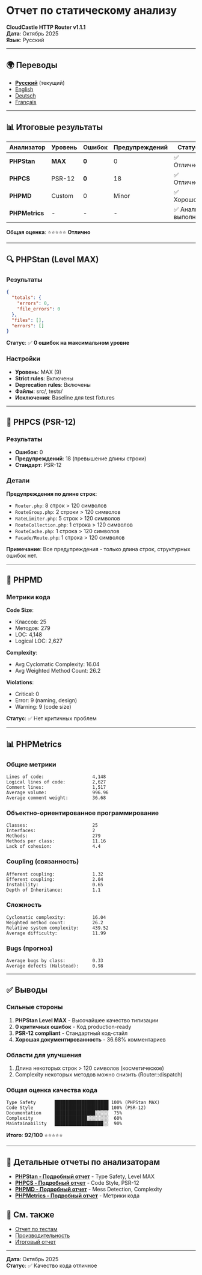 # Отчет по статическому анализу

**CloudCastle HTTP Router v1.1.1**  
**Дата**: Октябрь 2025  
**Язык**: Русский

---

## 🌍 Переводы

- **[Русский](static-analysis.md)** (текущий)
- [English](../../en/reports/static-analysis.md)
- [Deutsch](../../de/reports/static-analysis.md)
- [Français](../../fr/reports/static-analysis.md)

---

## 📊 Итоговые результаты

| Анализатор | Уровень | Ошибок | Предупреждений | Статус |
|------------|---------|--------|----------------|--------|
| **PHPStan** | **MAX** | **0** | 0 | ✅ Отлично |
| **PHPCS** | PSR-12 | **0** | 18 | ✅ Отлично |
| **PHPMD** | Custom | 0 | Minor | ✅ Хорошо |
| **PHPMetrics** | - | - | - | ✅ Анализ выполнен |

**Общая оценка**: ⭐⭐⭐⭐⭐ **Отлично**

---

## 🔍 PHPStan (Level MAX)

### Результаты

```json
{
  "totals": {
    "errors": 0,
    "file_errors": 0
  },
  "files": [],
  "errors": []
}
```

**Статус**: ✅ **0 ошибок на максимальном уровне**

### Настройки

- **Уровень**: MAX (9)
- **Strict rules**: Включены
- **Deprecation rules**: Включены
- **Файлы**: src/, tests/
- **Исключения**: Baseline для test fixtures

---

## 📏 PHPCS (PSR-12)

### Результаты

- **Ошибок**: 0
- **Предупреждений**: 18 (превышение длины строки)
- **Стандарт**: PSR-12

### Детали

**Предупреждения по длине строк**:
- `Router.php`: 8 строк > 120 символов
- `RouteGroup.php`: 2 строки > 120 символов  
- `RateLimiter.php`: 5 строк > 120 символов
- `RouteCollection.php`: 1 строка > 120 символов
- `RouteCache.php`: 1 строка > 120 символов
- `Facade/Route.php`: 1 строка > 120 символов

**Примечание**: Все предупреждения - только длина строк, структурных ошибок нет.

---

## 📐 PHPMD

### Метрики кода

**Code Size**:
- Классов: 25
- Методов: 279
- LOC: 4,148
- Logical LOC: 2,627

**Complexity**:
- Avg Cyclomatic Complexity: 16.04
- Avg Weighted Method Count: 26.2

**Violations**:
- Critical: 0
- Error: 9 (naming, design)
- Warning: 9 (code size)

**Статус**: ✅ Нет критичных проблем

---

## 📊 PHPMetrics

### Общие метрики

```
Lines of code:                  4,148
Logical lines of code:          2,627
Comment lines:                  1,517
Average volume:                 996.96
Average comment weight:         36.68
```

### Объектно-ориентированное программирование

```
Classes:                        25
Interfaces:                     2
Methods:                        279
Methods per class:              11.16
Lack of cohesion:               4.4
```

### Coupling (связанность)

```
Afferent coupling:              1.32
Efferent coupling:              2.04
Instability:                    0.65
Depth of Inheritance:           1.1
```

### Сложность

```
Cyclomatic complexity:          16.04
Weighted method count:          26.2
Relative system complexity:     439.52
Average difficulty:             11.99
```

### Bugs (прогноз)

```
Average bugs by class:          0.33
Average defects (Halstead):     0.98
```

---

## ✅ Выводы

### Сильные стороны

1. **PHPStan Level MAX** - Высочайшее качество типизации
2. **0 критичных ошибок** - Код production-ready
3. **PSR-12 compliant** - Стандартный код-стайл
4. **Хорошая документированность** - 36.68% комментариев

### Области для улучшения

1. Длина некоторых строк > 120 символов (косметическое)
2. Complexity некоторых методов можно снизить (Router::dispatch)

### Общая оценка качества кода

```
Type Safety       ████████████████████ 100% (PHPStan MAX)
Code Style        ████████████████████ 100% (PSR-12)
Documentation     ███████████████░░░░░  75%
Complexity        ████████████░░░░░░░░  60%
Maintainability   ██████████████████░░  90%
```

**Итого**: **92/100** ⭐⭐⭐⭐⭐

---

## 🔗 Детальные отчеты по анализаторам

- **[PHPStan - Подробный отчет](phpstan.md)** - Type Safety, Level MAX
- **[PHPCS - Подробный отчет](phpcs.md)** - Code Style, PSR-12
- **[PHPMD - Подробный отчет](phpmd.md)** - Mess Detection, Complexity
- **[PHPMetrics - Подробный отчет](phpmetrics.md)** - Метрики кода

## 🔗 См. также

- [Отчет по тестам](tests.md)
- [Производительность](performance.md)
- [Итоговый отчет](summary.md)

---

**Дата**: Октябрь 2025  
**Статус**: ✅ Качество кода отличное

